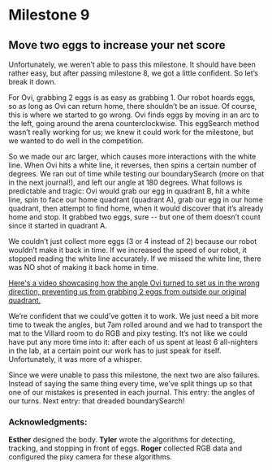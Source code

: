 # Milestone 9

## Move two eggs to increase your net score

Unfortunately, we weren’t able to pass this milestone. It should have been rather easy, but after passing milestone 8, we got a little confident. So let’s break it down.

For Ovi, grabbing 2 eggs is as easy as grabbing 1. Our robot hoards eggs, so as long as Ovi can return home, there shouldn’t be an issue. Of course, this is where we started to go wrong. Ovi finds eggs by moving in an arc to the left, going around the arena counterclockwise. This eggSearch method wasn’t really working for us; we knew it could work for the milestone, but we wanted to do well in the competition. 

So we made our arc larger, which causes more interactions with the white line. When Ovi hits a white line, it reverses, then spins a certain number of degrees. We ran out of time while testing our boundarySearch (more on that in the next journal!), and left our angle at 180 degrees. What follows is predictable and tragic: Ovi would grab our egg in quadrant B, hit a white line, spin to face our home quadrant (quadrant A), grab our egg in our home quadrant, then attempt to find home, when it would discover that it’s already home and stop. It grabbed two eggs, sure -- but one of them doesn’t count since it started in quadrant A. 

We couldn’t just collect more eggs (3 or 4 instead of 2) because our robot wouldn’t make it back in time. If we increased the speed of our robot, it stopped reading the white line accurately. If we missed the white line, there was NO shot of making it back home in time. 

[Here's a video showcasing how the angle Ovi turned to set us in the wrong direction, preventing us from grabbing 2 eggs from outside our original quadrant.](https://vimeo.com/218252405)

We’re confident that we could’ve gotten it to work. We just need a bit more time to tweak the angles, but 7am rolled around and we had to transport the mat to the Villard room to do RGB and pixy testing. It’s not like we could have put any more time into it: after each of us spent at least 6 all-nighters in the lab, at a certain point our work has to just speak for itself. Unfortunately, it was more of a whisper. 

Since we were unable to pass this milestone, the next two are also failures. Instead of saying the same thing every time, we’ve split things up so that one of our mistakes is presented in each journal. This entry: the angles of our turns. Next entry: that dreaded boundarySearch!

### Acknowledgments: 
**Esther** designed the body. **Tyler** wrote the algorithms for detecting, tracking, and stopping in front of eggs. **Roger** collected RGB data and configured the pixy camera for these algorithms.
